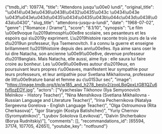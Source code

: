 {"tmdb_id": 109774, "title": "Attendons jusqu'\u00e0 lundi", "original_title": "\u0414\u043e\u0436\u0438\u0432\u0435\u043c \u0434\u043e \u043f\u043e\u043d\u0435\u0434\u0435\u043b\u044c\u043d\u0438\u043a\u0430", "slug_title": "attendons-jusqu-a-lundi", "date": "1968-07-02", "genre": ["Romance / Drame"], "score": "8.1/10", "synopsis": "Le film \u00e9voque l\u2019atmosph\u00e8re scolaire, ses pesanteurs et les espoirs qui s\u2019y expriment. L\u2019histoire raconte trois jours de la vie d\u2019un professeur, Ilya Tsemenovitch. Il a connu la guerre et enseigne brillamment l\u2019histoire depuis des ann\u00e9es. Ilya aime sans oser le lui dire Natacha, son ancienne \u00e9l\u00e8ve, devenue professeur d\u2019anglais. Mais Natacha, elle aussi, aime Ilya : elle saura lui faire croire au bonheur. Les \u00e9l\u00e8ves autour d\u2019eux, en poursuivant leurs propres r\u00eaves, manifestent leur sympathie pour leurs professeurs, et leur antipathie pour Svetlana Mikhailovna, professeur de litt\u00e9rature banal et femme au c\u0153ur sec", "image": "https://image.tmdb.org/t/p/w185_and_h278_bestv2/zoqLBqQpxLtGB1QZu6fvfIozEOY.jpg", "actors": ["Vyacheslav Tikhonov (Ilya Semyonovich Melnikov - History Teacher)", "Nina Menshikova (Svetlana Mikhailovna - Russian Language and Literature Teacher)", "Irina Pechernikova (Natalya Sergeevna Gorelova - English Language Teacher)", "Olga Ostroumova (Rita Cherkasova)", "Igor Starygin (Kostya Batishchev)", "Yuriy Chernov (Syromyatnikov)", "Lyubov Sokolova (Levikova)", "Dalvin Shcherbakov (Borya Rudnitskiy)"], "comments": [], "recommandations_id": [65594, 37174, 107705, 42651], "youtube_key": "notfound"}
